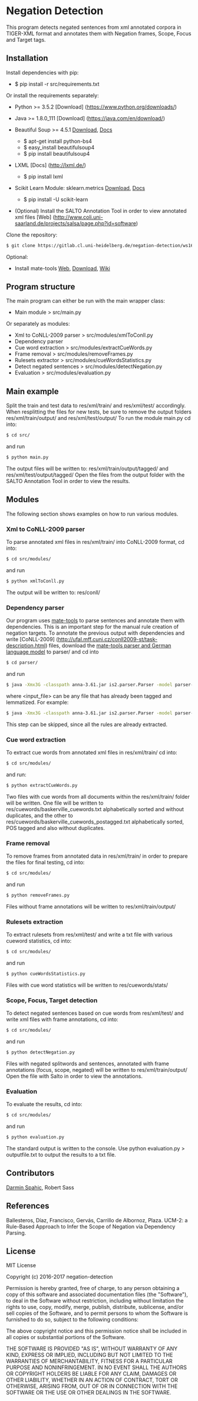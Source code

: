 # Negation Detection

This program detects negated sentences from xml annotated corpora in TIGER-XML format and
annotates them with Negation frames, Scope, Focus and Target tags.


## Installation
Install dependencies with pip:
- $ pip install -r src/requirements.txt

Or install the requirements separately:
- Python >= 3.5.2 [Download] (https://www.python.org/downloads/)
- Java >= 1.8.0_111 [Download] (https://java.com/en/download/)
- Beautiful Soup >= 4.5.1 [Download](https://www.crummy.com/software/BeautifulSoup/#Download), [Docs](https://www.crummy.com/software/BeautifulSoup/bs4/doc/)
  - $ apt-get install python-bs4
  - $ easy_install beautifulsoup4
  - $ pip install beautifulsoup4
- LXML [Docs] (http://lxml.de/)
  - $ pip install lxml
- Scikit Learn Module: sklearn.metrics [Download](http://scikit-learn.org/), [Docs](http://scikit-learn.org/stable/modules/classes.html#module-sklearn.metrics)
  - $ pip install -U scikit-learn
  
- \(Optional) Install the SALTO Annotation Tool in order to view annotated xml files [Web] (http://www.coli.uni-saarland.de/projects/salsa/page.php?id=software)

Clone the repository:
```bash
$ git clone https://gitlab.cl.uni-heidelberg.de/negation-detection/ws16.git
```

Optional:
- Install mate-tools [Web](http://www.ims.uni-stuttgart.de/forschung/ressourcen/werkzeuge/matetools.en.html), [Download](https://code.google.com/archive/p/mate-tools/downloads), [Wiki](https://code.google.com/archive/p/mate-tools/wikis)


## Program structure
The main program can either be run with the main wrapper class:
- Main module > src/main.py

Or separately as modules:
- Xml to CoNLL-2009 parser > src/modules/xmlToConll.py
- Dependency parser
- Cue word extraction > src/modules/extractCueWords.py
- Frame removal > src/modules/removeFrames.py
- Rulesets extractor > src/modules/cueWordsStatistics.py
- Detect negated sentences > src/modules/detectNegation.py
- Evaluation > src/modules/evaluation.py


## Main example
Split the train and test data to res/xml/train/ and res/xml/test/ accordingly. 
When resplitting the files for new tests, be sure to remove the output folders res/xml/train/output/ and res/xml/test/output/ To run the module main.py cd into:
```bash
$ cd src/
```
and run
```bash
$ python main.py
```
The output files will be written to: res/xml/train/output/tagged/ and res/xml/test/output/tagged/
Open the files from the output folder with the SALTO Annotation Tool in order to view the results.


## Modules
The following section shows examples on how to run various modules.


### Xml to CoNLL-2009 parser
To parse annotated xml files in res/xml/train/ into CoNLL-2009 format, cd into:
```bash
$ cd src/modules/
```
and run
```bash
$ python xmlToConll.py
```
The output will be written to: res/conll/


### Dependency parser
Our program uses [mate-tools](https://code.google.com/archive/p/mate-tools/) to parse sentences and annotate them with dependencies. 
This is an important step for the manual rule creation of negation targets.
To annotate the previous output with dependencies and write [CoNLL-2009] (http://ufal.mff.cuni.cz/conll2009-st/task-description.html) 
files, download the [mate-tools parser and German language model](https://code.google.com/archive/p/mate-tools/wikis/ParserAndModels.wiki) to parser/ and cd into
```bash
$ cd parser/
```
and run
```bash
$ java -Xmx3G -classpath anna-3.61.jar is2.parser.Parser -model parser-ger-3.6.model -test <input_file> -out <output_file>
```
where \<input_file\> can be any file that has already been tagged and lemmatized. For example:
```bash
$ java -Xmx3G -classpath anna-3.61.jar is2.parser.Parser -model parser-ger-3.6.model -test ../res/conll/baskerville_ch4.jr.conll -out ../res/conll/baskerville_ch4.jr.dep.conll
```
This step can be skipped, since all the rules are already extracted.


### Cue word extraction
To extract cue words from annotated xml files in res/xml/train/ cd into:
```bash
$ cd src/modules/
```
and run:
```bash
$ python extractCueWords.py
```
Two files with cue words from all documents within the res/xml/train/ folder will be written. 
One file will be written to res/cuewords/baskerville_cuewords.txt alphabetically sorted and without duplicates, 
and the other to res/cuewords/baskerville_cuewords_postagged.txt alphabetically sorted, POS tagged and also without duplicates.


### Frame removal
To remove frames from annotated data in res/xml/train/ in order to prepare the files for final testing, cd into:
```bash
$ cd src/modules/
```
and run
```bash
$ python removeFrames.py
```
Files without frame annotations will be written to res/xml/train/output/


### Rulesets extraction
To extract rulesets from res/xml/test/ and write a txt file with various cueword statistics, cd into:
```bash
$ cd src/modules/
```
and run
```bash
$ python cueWordsStatistics.py
```
Files with cue word statistics will be written to res/cuewords/stats/


### Scope, Focus, Target detection
To detect negated sentences based on cue words from res/xml/test/ and write xml files with frame annotations, cd into:
```bash
$ cd src/modules/
```
and run
```bash
$ python detectNegation.py
```
Files with negated splitwords and sentences, annotated with frame annotations \(focus, scope, negated) will be written to res/xml/train/output/
Open the file with Salto in order to view the annotations.


### Evaluation
To evaluate the results, cd into:
```bash
$ cd src/modules/
```
and run
```bash
$ python evaluation.py
```
The standard output is written to the console. Use python evaluation.py > outputfile.txt to output the results to a txt file.


## Contributors
[Darmin Spahic](https://github.com/darminspahic), Robert Sass

## References
Ballesteros, Díaz, Francisco, Gervás, Carrillo de Albornoz, Plaza. UCM-2: a Rule-Based Approach to Infer the Scope of Negation via Dependency Parsing.


## License
MIT License

Copyright (c) 2016-2017 negation-detection

Permission is hereby granted, free of charge, to any person obtaining a copy
of this software and associated documentation files (the "Software"), to deal
in the Software without restriction, including without limitation the rights
to use, copy, modify, merge, publish, distribute, sublicense, and/or sell
copies of the Software, and to permit persons to whom the Software is
furnished to do so, subject to the following conditions:

The above copyright notice and this permission notice shall be included in all
copies or substantial portions of the Software.

THE SOFTWARE IS PROVIDED "AS IS", WITHOUT WARRANTY OF ANY KIND, EXPRESS OR
IMPLIED, INCLUDING BUT NOT LIMITED TO THE WARRANTIES OF MERCHANTABILITY,
FITNESS FOR A PARTICULAR PURPOSE AND NONINFRINGEMENT. IN NO EVENT SHALL THE
AUTHORS OR COPYRIGHT HOLDERS BE LIABLE FOR ANY CLAIM, DAMAGES OR OTHER
LIABILITY, WHETHER IN AN ACTION OF CONTRACT, TORT OR OTHERWISE, ARISING FROM,
OUT OF OR IN CONNECTION WITH THE SOFTWARE OR THE USE OR OTHER DEALINGS IN THE
SOFTWARE.

